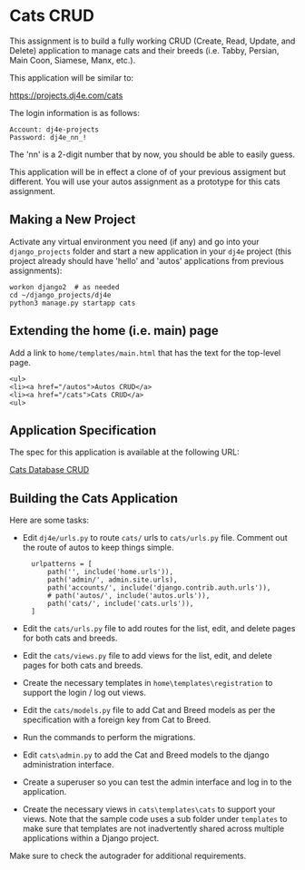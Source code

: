 Cats CRUD
=========

This assignment is to build a fully working CRUD (Create, Read, Update, and Delete)
application to manage cats and their breeds (i.e. Tabby, Persian, Main Coon,
Siamese, Manx, etc.).

This application will be similar to:

https://projects.dj4e.com/cats

The login information is as follows:

    Account: dj4e-projects
    Password: dj4e_nn_!

The 'nn' is a 2-digit number that by now, you should be able to easily guess.

This application will be in effect a clone of of your previous assigment but different. 
You will use your autos assignment as a prototype for this cats assignment.

Making a New Project
--------------------

Activate any virtual environment you need (if any) and go into your `django_projects` folder
and start a new application in your `dj4e` project (this project already should have 'hello'
and 'autos' applications from previous assignments):

    workon django2  # as needed
    cd ~/django_projects/dj4e
    python3 manage.py startapp cats

Extending the home (i.e. main) page
-----------------------------------

Add a link to `home/templates/main.html` that has the text for the top-level page.

    <ul>
    <li><a href="/autos">Autos CRUD</a>
    <li><a href="/cats">Cats CRUD</a>
    <ul>

Application Specification
-------------------------

The spec for this application is available at the following URL:

<a href="../tools/dj4e/02spec.php?assn=02cats.php" target="_blank">Cats Database CRUD</a>

Building the Cats Application
-----------------------------

Here are some tasks:

* Edit `dj4e/urls.py` to route `cats/` urls to `cats/urls.py` file.  Comment out the route of autos to keep
things simple.

        urlpatterns = [
            path('', include('home.urls')),
            path('admin/', admin.site.urls),
            path('accounts/', include('django.contrib.auth.urls')),
            # path('autos/', include('autos.urls')),
            path('cats/', include('cats.urls')),
        ]
    
* Edit the `cats/urls.py` file to add routes for the list, edit, and delete pages for both cats and breeds.

* Edit the `cats/views.py` file to add views for the list, edit, and delete pages for both cats and breeds.

* Create the necessary templates in `home\templates\registration` to support the login / log out views.  

* Edit the `cats/models.py` file to add Cat and Breed models as per the specification with a foreign key from Cat to Breed.

* Run the commands to perform the migrations.  

* Edit `cats\admin.py` to add the Cat and Breed models to the django administration interface.

* Create a superuser so you can test the admin interface
and log in to the application.

* Create the necessary views in `cats\templates\cats` to support your views.
Note that the sample code uses a sub folder under `templates` to
make sure that templates are not inadvertently shared across multiple applications within a Django project.

Make sure to check the autograder for additional requirements.

